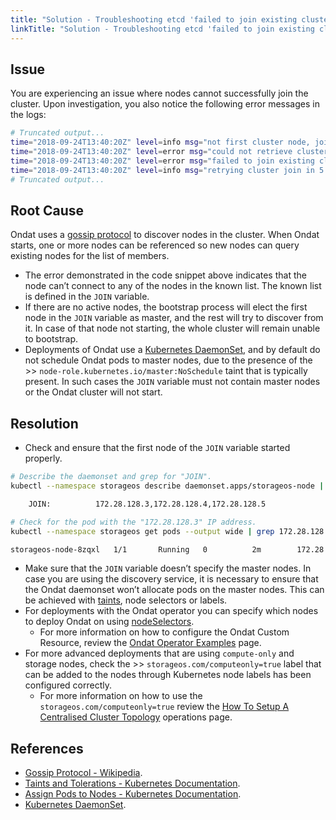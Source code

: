 ```yaml
---
title: "Solution - Troubleshooting etcd 'failed to join existing cluster' Error Message During Peer Discovery"
linkTitle: "Solution - Troubleshooting etcd 'failed to join existing cluster' Error Message During Peer Discovery"
---
```


## Issue

You are experiencing an issue where nodes cannot successfully join the cluster. Upon investigation, you also notice the following error messages in the logs:

```bash
# Truncated output...
time="2018-09-24T13:40:20Z" level=info msg="not first cluster node, joining first node" action=create address=172.28.128.5 category=etcd host=node3 module=cp target=172.28.128.6
time="2018-09-24T13:40:20Z" level=error msg="could not retrieve cluster config from api" status_code=503
time="2018-09-24T13:40:20Z" level=error msg="failed to join existing cluster" action=create category=etcd endpoint="172.28.128.3,172.28.128.4,172.28.128.5,172.28.128.6" error="503 Service Unavailable" module=cp
time="2018-09-24T13:40:20Z" level=info msg="retrying cluster join in 5 seconds..." action=create category=etcd module=cp
# Truncated output...
```

## Root Cause

Ondat uses a  [gossip protocol](https://en.wikipedia.org/wiki/Gossip_protocol)  to discover nodes in the cluster. When Ondat starts, one or more nodes can be referenced so new nodes can query existing nodes for the list of members.

- The error demonstrated in the code snippet above indicates that the node can’t connect to any of the nodes in the known list. The known list is defined in the `JOIN` variable.
- If there are no active nodes, the bootstrap process will elect the first node in the `JOIN` variable as master, and the rest will try to discover from it. In case of that node not starting, the whole cluster will remain unable to bootstrap.
- Deployments of Ondat use a [Kubernetes DaemonSet](https://kubernetes.io/docs/concepts/workloads/controllers/daemonset/), and by default do not schedule Ondat pods to master nodes, due to the presence of the >> `node-role.kubernetes.io/master:NoSchedule` taint that is typically present. In such cases the `JOIN` variable must not contain master nodes or the Ondat cluster will not start.

## Resolution

- Check and ensure that the first node of the  `JOIN`  variable started properly.

 ```bash
 # Describe the daemonset and grep for "JOIN".
 kubectl --namespace storageos describe daemonset.apps/storageos-node | grep "JOIN"

     JOIN:          172.28.128.3,172.28.128.4,172.28.128.5

 # Check for the pod with the "172.28.128.3" IP address.
 kubectl --namespace storageos get pods --output wide | grep 172.28.128.3

 storageos-node-8zqxl   1/1       Running   0          2m        172.28.128.3   node1
 ```

- Make sure that the `JOIN` variable doesn’t specify the master nodes. In case you are using the discovery service, it is necessary to ensure that the Ondat daemonset won’t allocate pods on the master nodes. This can be achieved with [taints](https://kubernetes.io/docs/concepts/scheduling-eviction/taint-and-toleration/), node selectors or labels.
- For deployments with the Ondat operator you can specify which nodes to deploy Ondat on using [nodeSelectors](https://kubernetes.io/docs/tasks/configure-pod-container/assign-pods-nodes/).
  - For more information on how to configure the Ondat Custom Resource, review the [Ondat Operator Examples](/docs/reference/operator/examples/) page.
- For more advanced deployments that are using `compute-only` and storage nodes, check the >> `storageos.com/computeonly=true` label that can be added to the nodes through Kubernetes node labels has been configured correctly.
  - For more information on how to use the `storageos.com/computeonly=true` review the [How To Setup A Centralised Cluster Topology](https://docs.ondat.io/docs/operations/compute-only/) operations page.

## References

- [Gossip Protocol - Wikipedia](https://en.wikipedia.org/wiki/Gossip_protocol).
- [Taints and Tolerations - Kubernetes Documentation](https://kubernetes.io/docs/concepts/scheduling-eviction/taint-and-toleration/).
- [Assign Pods to Nodes - Kubernetes Documentation](https://kubernetes.io/docs/tasks/configure-pod-container/assign-pods-nodes/).
- [Kubernetes DaemonSet](https://kubernetes.io/docs/concepts/workloads/controllers/daemonset/).
